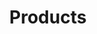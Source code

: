 ---
title: 'Products'
description: 'Products'
heroHeading: 'Products'
cascade:
    type: 'products'
translationKey: 'Produkter'
toc: false
cover: true
cover_image: '/images/products.svg'
list_class: 'alternate-column'
weight: 20
---